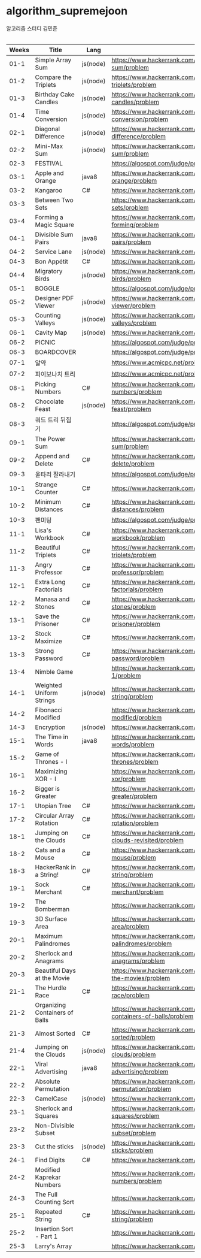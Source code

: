 # algorithm_supremejoon
알고리즘 스터디 김민준
<br/><br/>




| Weeks | Title | Lang | URL |
| ------ | ------ |------ |------ |
| 01-1 | Simple Array Sum | js(node) | https://www.hackerrank.com/challenges/simple-array-sum/problem |
| 01-2 | Compare the Triplets | js(node) | https://www.hackerrank.com/challenges/compare-the-triplets/problem |
| 01-3 | Birthday Cake Candles | js(node) | https://www.hackerrank.com/challenges/birthday-cake-candles/problem |
| 01-4 | Time Conversion | js(node) | https://www.hackerrank.com/challenges/time-conversion/problem |
| 02-1 | Diagonal Difference | js(node) | https://www.hackerrank.com/challenges/diagonal-difference/problem |
| 02-2 | Mini-Max Sum | js(node) | https://www.hackerrank.com/challenges/mini-max-sum/problem |
| 02-3 | FESTIVAL |  | https://algospot.com/judge/problem/read/FESTIVAL |
| 03-1 | Apple and Orange | java8 | https://www.hackerrank.com/challenges/apple-and-orange/problem |
| 03-2 | Kangaroo | C# | https://www.hackerrank.com/challenges/kangaroo/problem |
| 03-3 | Between Two Sets |  | https://www.hackerrank.com/challenges/between-two-sets/problem |
| 03-4 | Forming a Magic Square |  | https://www.hackerrank.com/challenges/magic-square-forming/problem |
| 04-1 | Divisible Sum Pairs | java8 | https://www.hackerrank.com/challenges/divisible-sum-pairs/problem |
| 04-2 | Service Lane | js(node) | https://www.hackerrank.com/challenges/service-lane/problem |
| 04-3 | Bon Appétit | C# | https://www.hackerrank.com/challenges/bon-appetit/problem |
| 04-4 | Migratory Birds | js(node) | https://www.hackerrank.com/challenges/migratory-birds/problem |
| 05-1 | BOGGLE |  | https://algospot.com/judge/problem/read/BOGGLE |
| 05-2 | Designer PDF Viewer | js(node) | https://www.hackerrank.com/challenges/designer-pdf-viewer/problem |
| 05-3 | Counting Valleys | js(node) | https://www.hackerrank.com/challenges/counting-valleys/problem |
| 06-1 | Cavity Map | js(node) | https://www.hackerrank.com/challenges/cavity-map/problem |
| 06-2 | PICNIC |  | https://algospot.com/judge/problem/read/PICNIC 
| 06-3 | BOARDCOVER |  | https://algospot.com/judge/problem/read/BOARDCOVER |
| 07-1 | 알약 |  | https://www.acmicpc.net/problem/4811 |
| 07-2 | 피이보나치 트리 |  | https://www.acmicpc.net/problem/1646 |
| 08-1 | Picking Numbers | C# | https://www.hackerrank.com/challenges/picking-numbers/problem |
| 08-2 | Chocolate Feast | js(node) | https://www.hackerrank.com/challenges/chocolate-feast/problem |
| 08-3 | 쿼드 트리 뒤집기 | | https://algospot.com/judge/problem/read/QUADTREE |
| 09-1 | The Power Sum | | https://www.hackerrank.com/challenges/the-power-sum/problem |
| 09-2 | Append and Delete | C# | https://www.hackerrank.com/challenges/append-and-delete/problem |
| 09-3 | 울타리 잘라내기 |  | https://algospot.com/judge/problem/read/FENCE |
| 10-1 | Strange Counter | C# | https://www.hackerrank.com/challenges/strange-code/problem |
| 10-2 | Minimum Distances | C# | https://www.hackerrank.com/challenges/minimum-distances/problem |
| 10-3 | 팬미팅 |  | https://algospot.com/judge/problem/read/FANMEETING |
| 11-1 | Lisa's Workbook | C# | https://www.hackerrank.com/challenges/lisa-workbook/problem |
| 11-2 | Beautiful Triplets | C# | https://www.hackerrank.com/challenges/beautiful-triplets/problem |
| 11-3 | Angry Professor | C# | https://www.hackerrank.com/challenges/angry-professor/problem |
| 12-1 | Extra Long Factorials | C# | https://www.hackerrank.com/challenges/extra-long-factorials/problem |
| 12-2 | Manasa and Stones | C# | https://www.hackerrank.com/challenges/manasa-and-stones/problem |
| 13-1 | Save the Prisoner | C# | https://www.hackerrank.com/challenges/save-the-prisoner/problem |
| 13-2 | Stock Maximize | C# | https://www.hackerrank.com/challenges/stockmax/problem |
| 13-3 | Strong Password | C# | https://www.hackerrank.com/challenges/strong-password/problem |
| 13-4 | Nimble Game |  | https://www.hackerrank.com/challenges/nimble-game-1/problem |
| 14-1 | Weighted Uniform Strings | js(node) | https://www.hackerrank.com/challenges/weighted-uniform-string/problem |
| 14-2 | Fibonacci Modified |  | https://www.hackerrank.com/challenges/fibonacci-modified/problem |
| 14-3 | Encryption | js(node) | https://www.hackerrank.com/challenges/encryption/problem |
| 15-1 | The Time in Words | java8 | https://www.hackerrank.com/challenges/the-time-in-words/problem |
| 15-2 | Game of Thrones - I  |  | https://www.hackerrank.com/challenges/game-of-thrones/problem |
| 16-1 | Maximizing XOR - I  |  | https://www.hackerrank.com/challenges/maximizing-xor/problem |
| 16-2 | Bigger is Greater  |  | https://www.hackerrank.com/challenges/bigger-is-greater/problem |
| 17-1 | Utopian Tree  | C# | https://www.hackerrank.com/challenges/utopian-tree/problem |
| 17-2 | Circular Array Rotation  | C# | https://www.hackerrank.com/challenges/circular-array-rotation/problem |
| 18-1 | Jumping on the Clouds  | C# | https://www.hackerrank.com/challenges/jumping-on-the-clouds-revisited/problem |
| 18-2 | Cats and a Mouse  | C# | https://www.hackerrank.com/challenges/cats-and-a-mouse/problem |
| 18-3 | HackerRank in a String!  | C# | https://www.hackerrank.com/challenges/hackerrank-in-a-string/problem |
| 19-1 | Sock Merchant  | C# | https://www.hackerrank.com/challenges/sock-merchant/problem |
| 19-2 | The Bomberman  | | https://www.hackerrank.com/challenges/bomber-man/problem |
| 19-3 | 3D Surface Area  | | https://www.hackerrank.com/challenges/3d-surface-area/problem |
| 20-1 | Maximum Palindromes  | | https://www.hackerrank.com/challenges/maximum-palindromes/problem |
| 20-2 | Sherlock and Anagrams  | | https://www.hackerrank.com/challenges/sherlock-and-anagrams/problem |
| 20-3 | Beautiful Days at the Movie  | | https://www.hackerrank.com/challenges/beautiful-days-at-the-movies/problem |
| 21-1 | The Hurdle Race  | C# | https://www.hackerrank.com/challenges/the-hurdle-race/problem |
| 21-2 | Organizing Containers of Balls  | | https://www.hackerrank.com/challenges/organizing-containers-of-balls/problem |
| 21-3 | Almost Sorted  | C# | https://www.hackerrank.com/challenges/almost-sorted/problem |
| 21-4 | Jumping on the Clouds  | js(node) | https://www.hackerrank.com/challenges/jumping-on-the-clouds/problem |
| 22-1 | Viral Advertising   | java8 | https://www.hackerrank.com/challenges/strange-advertising/problem |
| 22-2 | Absolute Permutation   | | https://www.hackerrank.com/challenges/absolute-permutation/problem |
| 22-3 | CamelCase   | js(node) | https://www.hackerrank.com/challenges/camelcase/problem |
| 23-1 | Sherlock and Squares   | | https://www.hackerrank.com/challenges/sherlock-and-squares/problem |
| 23-2 | Non-Divisible Subset   | | https://www.hackerrank.com/challenges/non-divisible-subset/problem |
| 23-3 | Cut the sticks   | js(node) | https://www.hackerrank.com/challenges/cut-the-sticks/problem |
| 24-1 | Find Digits | C# | https://www.hackerrank.com/challenges/find-digits/problem |
| 24-2 | Modified Kaprekar Numbers | | https://www.hackerrank.com/challenges/kaprekar-numbers/problem |
| 24-3 | The Full Counting Sort | | https://www.hackerrank.com/challenges/countingsort4/problem |
| 25-1 | Repeated String | C# | https://www.hackerrank.com/challenges/repeated-string/problem |
| 25-2 | Insertion Sort - Part 1 | | https://www.hackerrank.com/challenges/insertionsort1/problem |
| 25-3 | Larry's Array | | https://www.hackerrank.com/challenges/larrys-array/problem |



